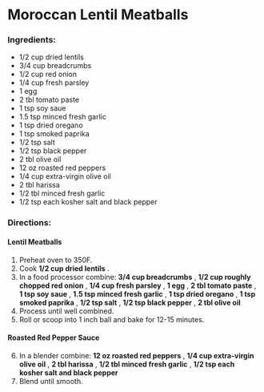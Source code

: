 # Moroccan Lentil Meatballs 

### Ingredients: 
* 1/2 cup dried lentils
* 3/4 cup breadcrumbs
* 1/2 cup red onion
* 1/4 cup fresh parsley
* 1 egg
* 2 tbl tomato paste
* 1 tsp soy saue
* 1.5 tsp minced fresh garlic
* 1 tsp dried oregano
* 1 tsp smoked paprika
* 1/2 tsp salt
* 1/2 tsp black pepper
* 2 tbl olive oil
* 12 oz roasted red peppers
* 1/4 cup extra-virgin olive oil
* 2 tbl harissa
* 1/2 tbl minced fresh garlic
* 1/2 tsp each kosher salt and black pepper

### Directions: 
#### Lentil Meatballs
1. Preheat oven to 350F. 
2. Cook **1/2 cup dried lentils** . 
3. In a food processor combine: **3/4 cup breadcrumbs** , **1/2 cup roughly chopped red onion** , **1/4 cup fresh parsley** , **1 egg** , **2 tbl tomato paste** , **1 tsp soy saue** , **1.5 tsp minced fresh garlic** , **1 tsp dried oregano** , **1 tsp smoked paprika** , **1/2 tsp salt** , **1/2 tsp black pepper** , **2 tbl olive oil** 
4. Process until well combined. 
5. Roll or scoop into 1 inch ball and bake for 12-15 minutes. 


#### Roasted Red Pepper Sauce
6. In a blender combine: **12 oz roasted red peppers** , **1/4 cup extra-virgin olive oil** , **2 tbl harissa** , **1/2 tbl minced fresh garlic** , **1/2 tsp each kosher salt and black pepper** 
7. Blend until smooth. 


